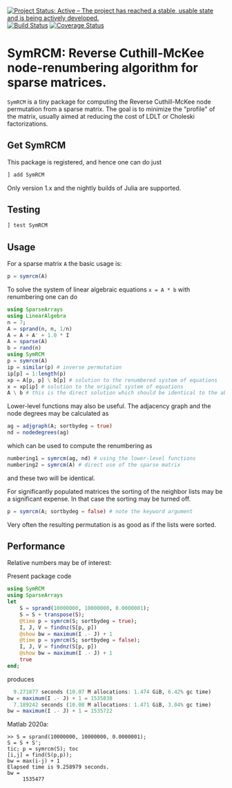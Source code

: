[![Project Status: Active – The project has reached a stable, usable state and is being actively developed.](http://www.repostatus.org/badges/latest/active.svg)](http://www.repostatus.org/#active)
[![Build Status](https://img.shields.io/travis/PetrKryslUCSD/SymRCM.jl/master.svg?label=Linux+MacOSX+Windows)](https://travis-ci.org/PetrKryslUCSD/SymRCM.jl) 
[![Coverage Status](https://coveralls.io/repos/github/PetrKryslUCSD/SymRCM.jl/badge.svg?branch=master)](https://coveralls.io/github/PetrKryslUCSD/SymRCM.jl?branch=master) 

# SymRCM: Reverse Cuthill-McKee node-renumbering algorithm for sparse matrices.

`SymRCM` is a tiny package for computing the Reverse Cuthill-McKee node permutation from a sparse matrix. The goal is to minimize the "profile" of the matrix, usually aimed at reducing the cost of LDLT or Choleski factorizations.

## Get SymRCM

This package is  registered, and hence one can do just
```julia
] add SymRCM
```
Only version 1.x and the nightly builds of Julia are supported.

## Testing

```julia
] test SymRCM
```

## Usage

For a sparse matrix `A` the basic usage is:
```julia
p = symrcm(A)
```
To solve the system of linear algebraic equations `x = A * b` with renumbering one can do
```julia
using SparseArrays
using LinearAlgebra
n = 7;
A = sprand(n, n, 1/n)
A = A + A' + 1.0 * I
A = sparse(A)
b = rand(n)
using SymRCM
p = symrcm(A)
ip = similar(p) # inverse permutation
ip[p] = 1:length(p)
xp = A[p, p] \ b[p] # solution to the renumbered system of equations
x = xp[ip] # solution to the original system of equations
A \ b # this is the direct solution which should be identical to the above
```

Lower-level functions may also be useful. The adjacency graph and the node degrees may be calculated as
```julia
ag = adjgraph(A; sortbydeg = true)
nd = nodedegrees(ag)
```
which can be used to compute the renumbering as
```julia
numbering1 = symrcm(ag, nd) # using the lower-level functions
numbering2 = symrcm(A) # direct use of the sparse matrix
```
and these two will be identical.

For significantly populated matrices the sorting of the neighbor lists
may be a significant expense. In that case the sorting may be turned off.
```julia
p = symrcm(A; sortbydeg = false) # note the keyword argument
```
Very often the resulting permutation is as good  as if the lists were sorted.

## Performance
 
Relative numbers may be of interest:

Present package code
```julia
using SymRCM                    
using SparseArrays                                     
let   
    S = sprand(10000000, 10000000, 0.0000001);    
    S = S + transpose(S);                                                       
    @time p = symrcm(S; sortbydeg = true);  
    I, J, V = findnz(S[p, p])
    @show bw = maximum(I .- J) + 1            
    @time p = symrcm(S; sortbydeg = false);   
    I, J, V = findnz(S[p, p])
    @show bw = maximum(I .- J) + 1     
    true   
end;  
```
produces
```julia
  9.271877 seconds (10.07 M allocations: 1.474 GiB, 6.42% gc time)          
bw = maximum(I .- J) + 1 = 1535838              
  7.189242 seconds (10.00 M allocations: 1.471 GiB, 3.04% gc time)    
bw = maximum(I .- J) + 1 = 1535722   
```

Matlab 2020a:
```
>> S = sprand(10000000, 10000000, 0.0000001);     
S = S + S';
tic; p = symrcm(S); toc  
[i,j] = find(S(p,p));
bw = max(i-j) + 1
Elapsed time is 9.258979 seconds.
bw =
     1535477
```
